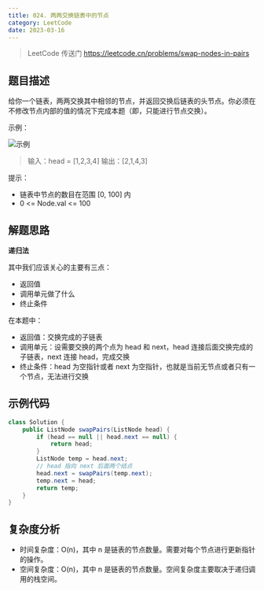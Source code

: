 ```yaml
---
title: 024. 两两交换链表中的节点
category: LeetCode
date: 2023-03-16
---
```


> LeetCode 传送门 https://leetcode.cn/problems/swap-nodes-in-pairs

## 题目描述 <Badge text="中等" type="warning"/>

给你一个链表，两两交换其中相邻的节点，并返回交换后链表的头节点。你必须在不修改节点内部的值的情况下完成本题（即，只能进行节点交换）。

示例：

![示例](https://assets.leetcode.com/uploads/2020/10/03/swap_ex1.jpg)

> 输入：head = [1,2,3,4]
> 输出：[2,1,4,3]

提示：

- 链表中节点的数目在范围 [0, 100] 内
- 0 <= Node.val <= 100

## 解题思路

**递归法**

其中我们应该关心的主要有三点：

- 返回值
- 调用单元做了什么
- 终止条件

在本题中：

- 返回值：交换完成的子链表
- 调用单元：设需要交换的两个点为 head 和 next，head 连接后面交换完成的子链表，next 连接 head，完成交换
- 终止条件：head 为空指针或者 next 为空指针，也就是当前无节点或者只有一个节点，无法进行交换

## 示例代码

```java
class Solution {
    public ListNode swapPairs(ListNode head) {
        if (head == null || head.next == null) {
            return head;
        }
        ListNode temp = head.next;
        // head 指向 next 后面两个结点
        head.next = swapPairs(temp.next);
        temp.next = head;
        return temp;
    }
}
```

## 复杂度分析

- 时间复杂度：O(n)，其中 n 是链表的节点数量。需要对每个节点进行更新指针的操作。
- 空间复杂度：O(n)，其中 n 是链表的节点数量。空间复杂度主要取决于递归调用的栈空间。
